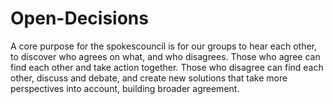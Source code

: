 # Open-Decisions
A core purpose for the spokescouncil is for our groups to hear each other, to discover who agrees on what, and who disagrees. Those who agree can find each other and take action together. Those who disagree can find each other, discuss and debate, and create new solutions that take more perspectives into account, building broader agreement.  
